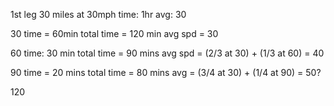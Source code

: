 
1st leg
30 miles at 30mph
time: 1hr
avg: 30

30
time = 60min
total time = 120 min
avg spd = 30

60
time: 30 min
total time = 90 mins
avg spd = (2/3 at 30) + (1/3 at 60) = 40

90
time = 20 mins
total time = 80 mins
avg = (3/4 at 30) + (1/4 at 90) = 50?

120
